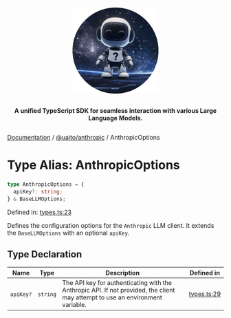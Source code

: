 <div style="display:flex; flex-direction:column; align-items:center;">
<p align="center">
  <img src="../UAITO.png" alt="UAITO Logo" width="200"/>
</p>

<p align="center">
  <strong>A unified TypeScript SDK for seamless interaction with various Large Language Models.</strong>
</p>
</div>

[Documentation](README.md) / [@uaito/anthropic](@uaito.anthropic.md) / AnthropicOptions

# Type Alias: AnthropicOptions

```ts
type AnthropicOptions = {
  apiKey?: string;
} & BaseLLMOptions;
```

Defined in: [types.ts:23](https://github.com/elribonazo/uaito/blob/891267acfac775627ab8d2c9451db44d1413ce7c/packages/anthropic/src/types.ts#L23)

Defines the configuration options for the `Anthropic` LLM client.
It extends the `BaseLLMOptions` with an optional `apiKey`.

## Type Declaration

| Name | Type | Description | Defined in |
| ------ | ------ | ------ | ------ |
| `apiKey?` | `string` | The API key for authenticating with the Anthropic API. If not provided, the client may attempt to use an environment variable. | [types.ts:29](https://github.com/elribonazo/uaito/blob/891267acfac775627ab8d2c9451db44d1413ce7c/packages/anthropic/src/types.ts#L29) |
